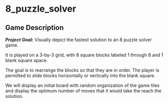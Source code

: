 # 8_puzzle_solver

## Game Description

***Project Goal:*** Visually depict the fastest solution to an 8 puzzle solver game.

It is played on a 3-by-3 grid, with 8 square blocks labeled 1 through 8 and 1 blank square space.

The goal is to rearrange the blocks so that they are in order. The player is permitted to slide blocks horizontally or vertically into the blank square.

We will display an initial board with random organization of the game tiles and display the optimum number of moves that it would take the reach the solution.
